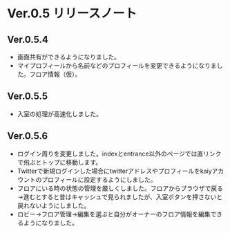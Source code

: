 # Ver.0.5 リリースノート

## Ver.0.5.4
- 画面共有ができるようになりました。
- マイプロフィールから名前などのプロフィールを変更できるようになりました。フロア情報（仮）。

## Ver.0.5.5
- 入室の処理が高速化しました。

## Ver.0.5.6
- ログイン周りを変更しました。indexとentrance以外のページでは直リンクで飛ぶとトップに移動します。
- Twitterで新規ログインした場合にtwitterアドレスやプロフィールをkaiyアカウントのプロフィールに設定するようにしました。
- フロアにいる時の状態の管理を厳しくしました。フロアからブラウザで戻る→進むとすると昔はキャッシュで見られましたが、入室ボタンを押さないと戻れないようにしました。
- ロビー→フロア管理→編集を選ぶと自分がオーナーのフロア情報を編集できるようになりました。